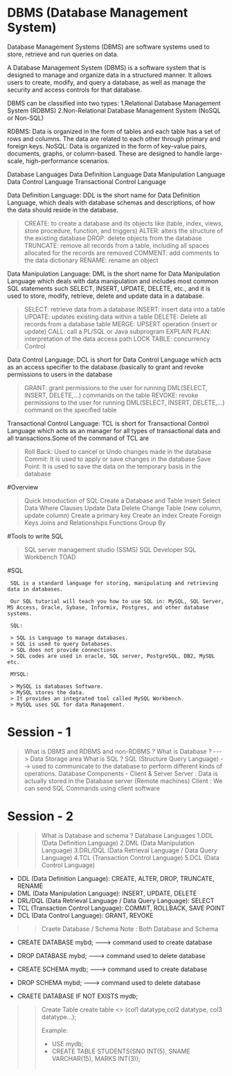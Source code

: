 # DBMS (Database Management System)

Database Management Systems (DBMS) are software systems used to store, retrieve and run queries on data.

A Database Management System (DBMS) is a software system that is designed to manage and organize data in a structured manner. 
It allows users to create, modify, and query a database, as well as manage the security and access controls for that database.

DBMS can be classified into two types: 
1.Relational Database Management System (RDBMS)
2.Non-Relational Database Management System (NoSQL or Non-SQL)

RDBMS:
     Data is organized in the form of tables and each table has a set of rows and columns. The data are related to each other through primary and foreign keys.
NoSQL: 
     Data is organized in the form of key-value pairs, documents, graphs, or column-based. These are designed to handle large-scale, high-performance scenarios.

Database Languages
Data Definition Language
Data Manipulation Language
Data Control Language
Transactional Control Language


Data Definition Language:
           DDL is the short name for Data Definition Language, which deals with database schemas and descriptions, of how the data should reside in the database.

> CREATE: to create a database and its objects like (table, index, views, store procedure, function, and triggers)
> ALTER: alters the structure of the existing database
> DROP: delete objects from the database
> TRUNCATE: remove all records from a table, including all spaces allocated for the records are removed
> COMMENT: add comments to the data dictionary
> RENAME: rename an object

Data Manipulation Language:
           DML is the short name for Data Manipulation Language which deals with data manipulation and includes most common SQL statements such SELECT, INSERT, UPDATE, DELETE, etc., and it is used to store, modify, retrieve, delete and update data in a database.

> SELECT: retrieve data from a database
> INSERT: insert data into a table
> UPDATE: updates existing data within a table
> DELETE: Delete all records from a database table
> MERGE: UPSERT operation (insert or update)
> CALL: call a PL/SQL or Java subprogram
> EXPLAIN PLAN: interpretation of the data access path
> LOCK TABLE: concurrency Control

Data Control Language:
          DCL is short for Data Control Language which acts as an access specifier to the database.(basically to grant and revoke permissions to users in the database

> GRANT: grant permissions to the user for running DML(SELECT, INSERT, DELETE,…) commands on the table
> REVOKE: revoke permissions to the user for running DML(SELECT, INSERT, DELETE,…) command on the specified table

Transactional Control Language:
          TCL is short for Transactional Control Language which acts as an manager for all types of transactional data and all transactions.Some of the command of TCL are

> Roll Back: Used to cancel  or Undo changes made in the database 
> Commit: It is used to apply or save changes in the database
> Save Point: It is used to save the data on the temporary basis in the database

#Overview

> Quick Introduction of SQL
> Create a Database and Table
> Insert
> Select Data
> Where Clauses
> Update Data
> Delete
> Change Table (new column, update column)
> Create a primary key
> Create an index
> Create Foreign Keys
> Joins and Relationships
> Functions
> Group By


#Tools to write SQL

> SQL server management studio (SSMS)
> SQL Developer
> SQL Workbench
> TOAD

#SQL

     SQL is a standard language for storing, manipulating and retrieving data in databases.
     
     Our SQL tutorial will teach you how to use SQL in: MySQL, SQL Server, MS Access, Oracle, Sybase, Informix, Postgres, and other database systems.

     SQL:
     
     > SQL is Language to manage databases.
     > SQL is used to query Databases.
     > SQL does not provide connections
     > SQL codes are used in oracle, SQL server, PostgreSQL, DB2, MySQL etc.

     MYSQL:

     > MySQL is databases Software.
     > MySQL stores the data.
     > It provides an integrated tool called MySQL Workbench.
     > MySQL uses SQL for data Management.

# Session - 1
> What is DBMS and RDBMS and non-RDBMS ?
> What is Database ? ---> Data Storage area
> What is SQL ?
      SQL (Structure Query Language) --> used to communicate to the database to perform different kinds of operations.
> Database Components - Client & Server
     Server :
        Data is actually stored in the Database server (Remote machines)
     Client :
        We can send SQL Commands using client software
      
# Session - 2
>> What is Database and schema ?
>> Database Languages
  1.DDL (Data Definition Language)
  2.DML (Data Manipulation Language)
  3.DRL/DQL (Data Retrieval Language / Data Query Language)
  4.TCL (Transaction Control Language)
  5.DCL (Data Control Language)

- DDL (Data Definition Language):
    CREATE, ALTER, DROP, TRUNCATE, RENAME
- DML (Data Manipulation Language):
    INSERT, UPDATE, DELETE
- DRL/DQL (Data Retrieval Language / Data Query Language):
    SELECT
- TCL (Transaction Control Language):
    COMMIT, ROLLBACK, SAVE POINT
- DCL (Data Control Language):
    GRANT, REVOKE

>> Craete Database / Schema
> Note : Both Database and Schema

  - CREATE DATABASE mybd; ---> command used to create database
  - DROP DATABASE mybd;   ---> command used to delete database

  - CREATE SCHEMA mydb;   ---> command used to create database
  - DROP SCHEMA mybd;     ---> command used to delete database

  - CRAETE DATABASE IF NOT EXISTS mydb;

>> Create Table
>  create table <<TABLE NAME>> (col1 datatype,col2 datatype, col3 datatype...);

Example:
- USE mydb;
- CREATE TABLE STUDENTS(SNO INT(5), SNAME VARCHAR(15), MARKS INT(3));
